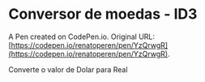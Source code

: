 # Conversor de moedas - ID3

A Pen created on CodePen.io. Original URL: [https://codepen.io/renatoperen/pen/YzQrwgR](https://codepen.io/renatoperen/pen/YzQrwgR).

Converte o valor de Dolar para Real
